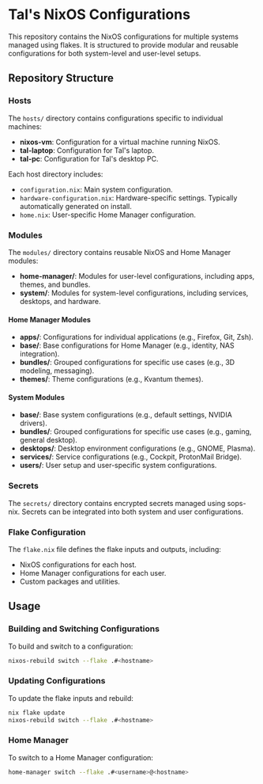 # Tal's NixOS Configurations

This repository contains the NixOS configurations for multiple systems managed using flakes. It is structured to provide modular and reusable configurations for both system-level and user-level setups.

## Repository Structure

### Hosts
The `hosts/` directory contains configurations specific to individual machines:
- **nixos-vm**: Configuration for a virtual machine running NixOS.
- **tal-laptop**: Configuration for Tal's laptop.
- **tal-pc**: Configuration for Tal's desktop PC.

Each host directory includes:
- `configuration.nix`: Main system configuration.
- `hardware-configuration.nix`: Hardware-specific settings. Typically automatically generated on install.
- `home.nix`: User-specific Home Manager configuration.

### Modules
The `modules/` directory contains reusable NixOS and Home Manager modules:
- **home-manager/**: Modules for user-level configurations, including apps, themes, and bundles.
- **system/**: Modules for system-level configurations, including services, desktops, and hardware.

#### Home Manager Modules
- **apps/**: Configurations for individual applications (e.g., Firefox, Git, Zsh).
- **base/**: Base configurations for Home Manager (e.g., identity, NAS integration).
- **bundles/**: Grouped configurations for specific use cases (e.g., 3D modeling, messaging).
- **themes/**: Theme configurations (e.g., Kvantum themes).

#### System Modules
- **base/**: Base system configurations (e.g., default settings, NVIDIA drivers).
- **bundles/**: Grouped configurations for specific use cases (e.g., gaming, general desktop).
- **desktops/**: Desktop environment configurations (e.g., GNOME, Plasma).
- **services/**: Service configurations (e.g., Cockpit, ProtonMail Bridge).
- **users/**: User setup and user-specific system configurations.

### Secrets
The `secrets/` directory contains encrypted secrets managed using sops-nix. Secrets can be
 integrated into both system and user configurations.

### Flake Configuration
The `flake.nix` file defines the flake inputs and outputs, including:
- NixOS configurations for each host.
- Home Manager configurations for each user.
- Custom packages and utilities.

## Usage

### Building and Switching Configurations
To build and switch to a configuration:
```bash
nixos-rebuild switch --flake .#<hostname>
```

### Updating Configurations
To update the flake inputs and rebuild:
```bash
nix flake update
nixos-rebuild switch --flake .#<hostname>
```

### Home Manager
To switch to a Home Manager configuration:
```bash
home-manager switch --flake .#<username>@<hostname>
```